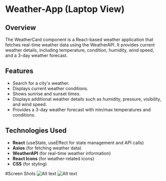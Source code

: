 # Weather-App (Laptop View)

## Overview

The WeatherCard component is a React-based weather application that fetches real-time weather data using the WeatherAPI. It provides current weather details, including temperature, condition, humidity, wind speed, and a 3-day weather forecast.

## Features

- Search for a city's weather.
- Displays current weather conditions.
- Shows sunrise and sunset times.
- Displays additional weather details such as humidity, pressure, visibility, and wind speed.
- Provides a 3-day weather forecast with min/max temperatures and conditions.

## Technologies Used

- **React** (useState, useEffect for state management and API calls)
- **Axios** (for fetching weather data)
- **WeatherAPI** (for real-time weather information)
- **React Icons** (for weather-related icons)
- **CSS** (for styling)

#Screen Shots
![Alt text]("C:\Users\veera\Downloads\cloud1.png")
![Alt text]("C:\Users\veera\Downloads\cloud2.png")



